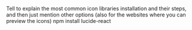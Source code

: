 Tell to explain the most common icon libraries installation and their steps, and then just mention other options (also for the websites where you can preview the icons)
npm install lucide-react